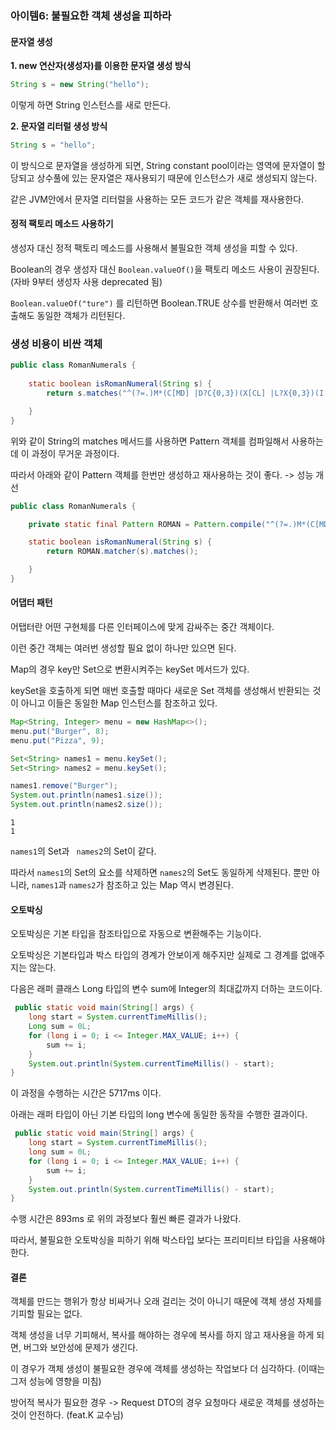### 아이템6: 불필요한 객체 생성을 피하라



#### 문자열 생성

**1. new 연산자(생성자)를 이용한 문자열 생성 방식**

```java
String s = new String("hello");
```

이렇게 하면 String 인스턴스를 새로 만든다.



**2. 문자열 리터럴 생성 방식**

```java
String s = "hello";
```

이 방식으로 문자열을 생성하게 되면, String constant pool이라는 영역에 문자열이 할당되고 상수풀에 있는 문자열은 재사용되기 때문에 인스턴스가 새로 생성되지 않는다. 

같은 JVM안에서 문자열 리터럴을 사용하는 모든 코드가 같은 객체를 재사용한다.



#### 정적 팩토리 메소드 사용하기

생성자 대신 정적 팩토리 메소드를 사용해서 불필요한 객체 생성을 피할 수 있다.

Boolean의 경우 생성자 대신 `Boolean.valueOf()`을 팩토리 메소드 사용이 권장된다. (자바 9부터 생성자 사용 deprecated 됨)

`Boolean.valueOf("ture")` 를 리턴하면 Boolean.TRUE 상수를 반환해서 여러번 호출해도 동일한 객체가 리턴된다. 



### 생성 비용이 비싼 객체

```java
public class RomanNumerals {
    
    static boolean isRomanNumeral(String s) {
        return s.matches("^(?=.)M*(C[MD] |D?C{0,3})(X[CL] |L?X{0,3})(I[XV] |V?I{0,3})$");

    }
}
```

위와 같이 String의 matches 메서드를 사용하면 Pattern 객체를 컴파일해서 사용하는데 이 과정이 무거운 과정이다.

따라서 아래와 같이 Pattern 객체를 한번만 생성하고 재사용하는 것이 좋다. -> 성능 개선 

```java
public class RomanNumerals {

    private static final Pattern ROMAN = Pattern.compile("^(?=.)M*(C[MD] |D?C{0,3})(X[CL] |L?X{0,3})(I[XV] |V?I{0,3})$");

    static boolean isRomanNumeral(String s) {
        return ROMAN.matcher(s).matches();

    }
}
```



#### 어댑터 패턴

어탭터란 어떤 구현체를 다른 인터페이스에 맞게 감싸주는 중간 객체이다.

이런 중간 객체는 여러번 생성할 필요 없이 하나만 있으면 된다.



Map의 경우 key만 Set으로 변환시켜주는 keySet 메서드가 있다.

keySet을 호출하게 되면 매번 호출할 때마다 새로운 Set 객체를 생성해서 반환되는 것이 아니고 이들은 동일한 Map 인스턴스를 참조하고 있다. 

```java
Map<String, Integer> menu = new HashMap<>();
menu.put("Burger", 8);
menu.put("Pizza", 9);

Set<String> names1 = menu.keySet();
Set<String> names2 = menu.keySet();

names1.remove("Burger");
System.out.println(names1.size());
System.out.println(names2.size());
```

```
1
1
```

`names1`의 Set과 ` names2`의 Set이 같다. 

따라서 `names1`의 Set의 요소를 삭제하면 `names2`의 Set도 동일하게 삭제된다. 뿐만 아니라, `names1`과 `names2`가 참조하고 있는 Map 역시 변경된다.



#### 오토박싱

오토박싱은 기본 타입을 참조타입으로 자동으로 변환해주는 기능이다.



오토박싱은 기본타입과 박스 타입의 경계가 안보이게 해주지만 실제로 그 경계를 없애주지는 않는다.

다음은 래퍼 클래스 Long 타입의 변수 sum에 Integer의 최대값까지 더하는 코드이다. 

```java
 public static void main(String[] args) {
    long start = System.currentTimeMillis();
    Long sum = 0L;
    for (long i = 0; i <= Integer.MAX_VALUE; i++) {
        sum += i;
    }
    System.out.println(System.currentTimeMillis() - start);
}
```

이 과정을 수행하는 시간은 5717ms 이다.



아래는 래퍼 타입이 아닌 기본 타입의 long 변수에 동일한 동작을 수행한 결과이다.

```java
 public static void main(String[] args) {
    long start = System.currentTimeMillis();
    long sum = 0L;
    for (long i = 0; i <= Integer.MAX_VALUE; i++) {
        sum += i;
    }
    System.out.println(System.currentTimeMillis() - start);
}
```

수행 시간은 893ms 로 위의 과정보다 훨씬 빠른 결과가 나왔다.

따라서, 불필요한 오토박싱을 피하기 위해 박스타입 보다는 프리미티브 타입을 사용해야한다.



#### 결론

객체를 만드는 행위가 항상 비싸거나 오래 걸리는 것이 아니기 때문에 객체 생성 자체를 기피할 필요는 없다.

객체 생성을 너무 기피해서, 복사를 해야하는 경우에 복사를 하지 않고 재사용을 하게 되면, 버그와 보안성에 문제가 생긴다.

이 경우가 객체 생성이 불필요한 경우에 객체를 생성하는 작업보다 더 심각하다. (이때는 그저 성능에 영향을 미침)



방어적 복사가 필요한 경우 -> Request DTO의 경우 요청마다 새로운 객체를 생성하는 것이 안전하다. (feat.K 교수님)
